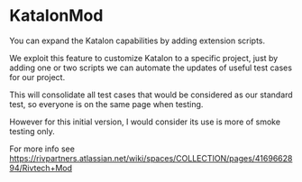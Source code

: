 # KatalonMod
You can expand the Katalon capabilities by adding extension scripts.

We exploit this feature to customize Katalon to a specific project, just by adding one or two scripts we can automate the updates of useful test cases for our project. 

This will consolidate all test cases that would be considered as our standard test, so everyone is on the same page when testing.

However for this initial version, I would consider its use is more of smoke testing only.

For more info see  https://rivpartners.atlassian.net/wiki/spaces/COLLECTION/pages/4169662894/Rivtech+Mod
